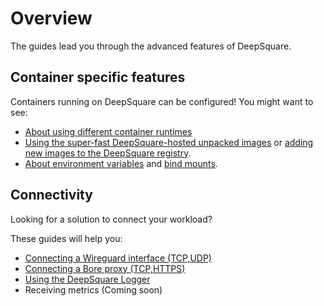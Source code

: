 # Overview

The guides lead you through the advanced features of DeepSquare.

## Container specific features

Containers running on DeepSquare can be configured! You might want to see:

- [About using different container runtimes](container-runtimes)
- [Using the super-fast DeepSquare-hosted unpacked images](deepsquare-images) or [adding new images to the DeepSquare registry](publishing-deepsquare).
- [About environment variables](environment-variables) and [bind mounts](mounts).

## Connectivity

Looking for a solution to connect your workload?

These guides will help you:

- [Connecting a Wireguard interface (TCP,UDP)](connecting-wireguard)
- [Connecting a Bore proxy (TCP,HTTPS)](connecting-bore)
- [Using the DeepSquare Logger](logging)
- Receiving metrics (Coming soon)
